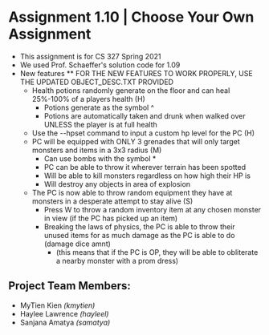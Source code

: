 # Assignment 1.10 | Choose Your Own Assignment
- This assignment is for CS 327 Spring 2021
- We used Prof. Schaeffer's solution code for 1.09
- New features ** FOR THE NEW FEATURES TO WORK PROPERLY, USE THE UPDATED OBJECT_DESC.TXT PROVIDED
  - Health potions randomly generate on the floor and can heal 25%-100% of a players health (H)
     - Potions generate as the symbol ^
     - Potions are automatically taken and drunk when walked over UNLESS the player is at full health
  - Use the --hpset command to input a custom hp level for the PC (H)
  - PC will be equipped with ONLY 3 grenades that will only target monsters and items in a 3x3 radius (M)
     - Can use bombs with the symbol *
     - PC can be able to throw it wherever terrain has been spotted
     - Will be able to kill monsters regardless on how high their HP is
     - Will destroy any objects in area of explosion
  - The PC is now able to throw random equipment they have at monsters in a desperate attempt to stay alive (S)
     - Press W to throw a random inventory item at any chosen monster in view (if the PC has picked up an item)
     - Breaking the laws of physics, the PC is able to throw their unused items for as much damage as the PC is able to do (damage dice amnt)
       - (this means that if the PC is OP, they will be able to obliterate a nearby monster with a prom dress)


## Project Team Members:
- MyTien Kien *(kmytien)*
- Haylee Lawrence *(hayleel)*
- Sanjana Amatya *(samatya)*
